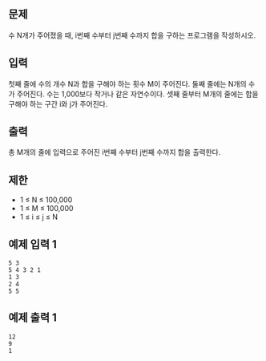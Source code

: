 ## 문제
수 N개가 주어졌을 때, i번째 수부터 j번째 수까지 합을 구하는 프로그램을 작성하시오.

## 입력
첫째 줄에 수의 개수 N과 합을 구해야 하는 횟수 M이 주어진다. 둘째 줄에는 N개의 수가 주어진다. 수는 1,000보다 작거나 같은 자연수이다. 셋째 줄부터 M개의 줄에는 합을 구해야 하는 구간 i와 j가 주어진다.

## 출력
총 M개의 줄에 입력으로 주어진 i번째 수부터 j번째 수까지 합을 출력한다.

## 제한
- 1 ≤ N ≤ 100,000
- 1 ≤ M ≤ 100,000
- 1 ≤ i ≤ j ≤ N
## 예제 입력 1 
```
5 3
5 4 3 2 1
1 3
2 4
5 5
```
## 예제 출력 1 
```
12
9
1
```
